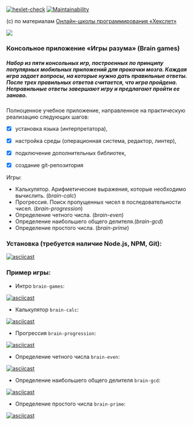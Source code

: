 [![hexlet-check](https://github.com/rddeveloper2019/frontend-project-lvl1/actions/workflows/hexlet-check.yml/badge.svg)](https://github.com/rddeveloper2019/frontend-project-lvl1/actions/workflows/hexlet-check.yml) [![Maintainability](https://api.codeclimate.com/v1/badges/0a641c1278050171e65d/maintainability)](https://codeclimate.com/github/rddeveloper2019/frontend-project-lvl1)

(с) по материалам [Онлайн-школы программирования «Хекслет»](https://ru.hexlet.io/)

![](https://github.com/rddeveloper2019/rddeveloper2019.github.io/blob/main/brain-games.jpg?raw=true)

### Консольное приложение «Игры разума» (Brain games)
##### Набор из пяти консольных игр, построенных по принципу популярных мобильных приложений для прокачки мозга. Каждая игра задает вопросы, на которые нужно дать правильные ответы. После трех правильных ответов считается, что игра пройдена. Неправильные ответы завершают игру и предлагают пройти ее заново. 


Полноценное учебное приложение, направленное на практическую реализацию следующих шагов:

- [x] установка языка (интерпретатора), 
- [x] настройка среды (операционная система, редактор, линтер), 
- [x] подключение дополнительных библиотек, 
- [x] создание git-репозитория


Игры:

 - Калькулятор. Арифметические выражения, которые необходимо вычислить. (*brain-calc*)
 - Прогрессия. Поиск пропущенных чисел в последовательности чисел. (*brain-progression*)
 - Определение четного числа. (*brain-even*)
 - Определение наибольшего общего делителя.(*brain-gcd*)
 - Определение простого числа. (*brain-prime*)



### Установка (требуется наличие Node.js, NPM, Git):

[![asciicast](https://asciinema.org/a/RdIVy7EHmswEVGSIddDXrN5un.svg)](https://asciinema.org/a/RdIVy7EHmswEVGSIddDXrN5un)

### Пример игры:

 - Интро  `brain-games`:

[![asciicast](https://asciinema.org/a/ba2aDukFqZgMFmS9nSz6WQwHZ.svg)](https://asciinema.org/a/ba2aDukFqZgMFmS9nSz6WQwHZ)

 - Калькулятор  `brain-calc`:

[![asciicast](https://asciinema.org/a/2v9IZdG9DitEijGIfvkb2nrkE.svg)](https://asciinema.org/a/2v9IZdG9DitEijGIfvkb2nrkE)

 - Прогрессия `brain-progression`:

[![asciicast](https://asciinema.org/a/lJ0KW5Hjr4C4LDCDk85LxxJDM.svg)](https://asciinema.org/a/lJ0KW5Hjr4C4LDCDk85LxxJDM)


 - Определение четного числа `brain-even`:

[![asciicast](https://asciinema.org/a/qXgTcSuJcJTc4pnn2CBn6aaND.svg)](https://asciinema.org/a/qXgTcSuJcJTc4pnn2CBn6aaND)

 - Определение наибольшего общего делителя `brain-gcd`:

[![asciicast](https://asciinema.org/a/S26xpqvO5Jj8hxKZspoFlFKPM.svg)](https://asciinema.org/a/S26xpqvO5Jj8hxKZspoFlFKPM)

 - Определение простого числа `brain-prime`:

[![asciicast](https://asciinema.org/a/hdvOYJWf5VCSGKoc9WkQ3NBcp.svg)](https://asciinema.org/a/hdvOYJWf5VCSGKoc9WkQ3NBcp)

